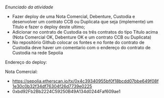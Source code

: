*Enunciado da atividade*

- Fazer deploy de uma Nota Comercial, Debenture, Custodia e desenvolver um contrato CCB ou Duplicata que seja (implemente) um Titulo e fazer o deploy deste ultimo;
- Adicionar no contrato de Custodia os três contratos do tipo Titulo acima (Nota Comercial OK, Debenture OK e um contrato CCB ou Duplicata)
- No repositório Github colocar os fontes e no fonte do contrato de Custodia deve haver um comentario com o endereço do contrato de Custodia na rede Sepolia


Endereço do deploy: 


Nota Comercial:
- https://sepolia.etherscan.io/tx/0x4c39340955bf0f18bcdd07bbe649f08f1e30c0b32f34df76304f26d7739e0225
- 0xbd92Fb2Bb2224C59250B49A134d0244Faf609ae1